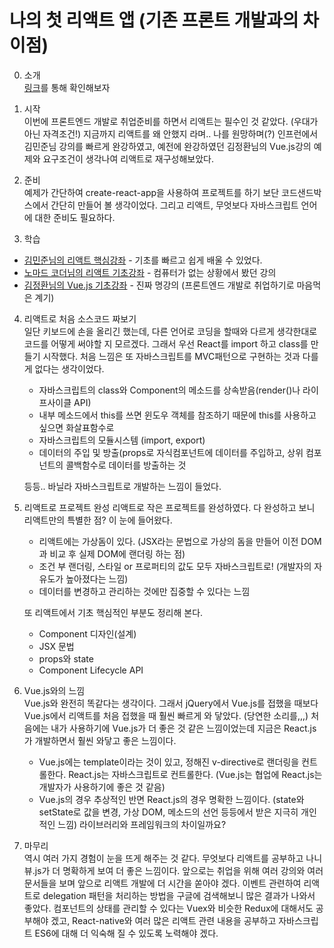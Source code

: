# 나의 첫 리액트 앱 (기존 프론트 개발과의 차이점)

0. 소개  
[링크](https://github.com/luke-hanwook/my-first-react-app)를 통해 확인해보자

1. 시작  
이번에 프론트엔드 개발로 취업준비를 하면서 리액트는 필수인 것 같았다. (우대가 아닌 자격조건!) 지금까지 리액트를 왜 안했지 라며.. 나를 원망하며(?) 인프런에서 김민준님 강의를 빠르게 완강하였고, 예전에 완강하였던 김정환님의 Vue.js강의 예제와 요구조건이 생각나여 리액트로 재구성해보았다.

2. 준비  
예제가 간단하여 create-react-app을 사용하여 프로젝트를 하기 보단 코드샌드박스에서 간단히 만들어 볼 생각이었다. 그리고 리액트, 무엇보다 자바스크립트 언어에 대한 준비도 필요하다.

3. 학습  
 - [김민준님의 리액트 핵심강좌](https://www.inflearn.com/course/react-velopert/) - 기초를 빠르고 쉽게 배울 수 있었다.
 - [노마드 코더님의 리액트 기초강좌](https://www.inflearn.com/course/reactjs-web/) - 컴퓨터가 없는 상황에서 봤던 강의
 - [김정환님의 Vue.js 기초강좌](https://www.inflearn.com/course/%EC%88%9C%EC%88%98js-vuejs-%EA%B0%9C%EB%B0%9C-%EA%B0%95%EC%A2%8C/) - 진짜 명강의 (프론트엔드 개발로 취업하기로 마음먹은 계기)

 4. 리액트로 처음 소스코드 짜보기  
일단 키보드에 손을 올리긴 했는데, 다른 언어로 코딩을 할때와 다르게 생각한대로 코드를 어떻게 써야할 지 모르겠다. 그래서 우선 React를 import 하고 class를 만들기 시작했다. 처음 느낌은 또 자바스크립트를 MVC패턴으로 구현하는 것과 다를게 없다는 생각이었다. 

    - 자바스크립트의 class와 Component의 메소드를 상속받음(render()나 라이프사이클 API)
    - 내부 메소드에서 this를 쓰면 윈도우 객체를 참조하기 때문에 this를 사용하고 싶으면 화살표함수로
    - 자바스크립트의 모듈시스템 (import, export)
    - 데이터의 주입 및 방출(props로 자식컴포넌트에 데이터를 주입하고, 상위 컴포넌트의 콜백함수로 데이터를 방출하는 것

    등등.. 바닐라 자바스크립트로 개발하는 느낌이 들었다.

5. 리액트로 프로젝트 완성 
리액트로 작은 프로젝트를 완성하였다. 다 완성하고 보니 리액트만의 특별한 점? 이 눈에 들어왔다.
    - 리액트에는 가상돔이 있다. (JSX라는 문법으로 가상의 돔을 만들어 이전 DOM과 비교 후 실제 DOM에 랜더링 하는 점)
    - 조건 부 랜더링, 스타일 or 프로퍼티의 값도 모두 자바스크립트로! (개발자의 자유도가 높아졌다는 느낌)
    - 데이터를 변경하고 관리하는 것에만 집중할 수 있다는 느낌

    또 리액트에서 기초 핵심적인 부분도 정리해 본다.
    - Component 디자인(설계)
    - JSX 문법
    - props와 state
    - Component Lifecycle API

6. Vue.js와의 느낌  
Vue.js와 완전히 똑같다는 생각이다. 그래서 jQuery에서 Vue.js를 접했을 때보다 Vue.js에서 리액트를 처음 접했을 때 훨씬 빠르게 와 닿았다. (당연한 소리를,,,) 처음에는 내가 사용하기에 Vue.js가 더 좋은 것 같은 느낌이었는데 지금은 React.js가 개발하면서 훨씬 와닿고 좋은 느낌이다.
    - Vue.js에는 template이라는 것이 있고, 정해진 v-directive로 랜더링을 컨트롤한다. React.js는 자바스크립트로 컨트롤한다. (Vue.js는 협업에 React.js는 개발자가 사용하기에 좋은 것 같음)
    - Vue.js의 경우 추상적인 반면 React.js의 경우 명확한 느낌이다. (state와 setState로 값을 변경, 가상 DOM, 메소드의 선언 등등에서 받은 지극히 개인적인 느낌) 라이브러리와 프레임워크의 차이일까요?

7. 마무리  
역시 여러 가지 경험이 눈을 뜨게 해주는 것 같다. 무엇보다 리액트를 공부하고 나니 뷰.js가 더 명확하게 보여 더 좋은 느낌이다. 앞으로는 취업을 위해 여러 강의와 여러 문서들을 보며 앞으로 리액트 개발에 더 시간을 쏟아야 겠다. 이벤트 관련하여 리액트로 delegation 패턴을 처리하는 방법을 구글에 검색해보니 많은 결과가 나와서 좋았다. 컴포넌트의 상태를 관리할 수 있다는 Vuex와 비슷한 Redux에 대해서도 공부해야 겠고, React-native와 여러 많은 리액트 관련 내용을 공부하고 자바스크립트 ES6에 대해 더 익숙해 질 수 있도록 노력해야 겠다.
